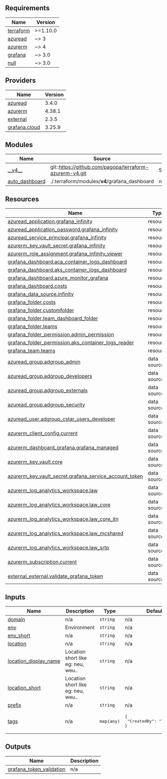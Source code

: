<!-- markdownlint-disable -->
<!-- BEGIN_TF_DOCS -->
## Requirements

| Name | Version |
|------|---------|
| <a name="requirement_terraform"></a> [terraform](#requirement\_terraform) | >=1.10.0 |
| <a name="requirement_azuread"></a> [azuread](#requirement\_azuread) | ~> 3 |
| <a name="requirement_azurerm"></a> [azurerm](#requirement\_azurerm) | ~> 4 |
| <a name="requirement_grafana"></a> [grafana](#requirement\_grafana) | ~> 3.0 |
| <a name="requirement_null"></a> [null](#requirement\_null) | ~> 3.0 |

## Providers

| Name | Version |
|------|---------|
| <a name="provider_azuread"></a> [azuread](#provider\_azuread) | 3.4.0 |
| <a name="provider_azurerm"></a> [azurerm](#provider\_azurerm) | 4.38.1 |
| <a name="provider_external"></a> [external](#provider\_external) | 2.3.5 |
| <a name="provider_grafana.cloud"></a> [grafana.cloud](#provider\_grafana.cloud) | 3.25.9 |

## Modules

| Name | Source | Version |
|------|--------|---------|
| <a name="module___v4__"></a> [\_\_v4\_\_](#module\_\_\_v4\_\_) | git::https://github.com/pagopa/terraform-azurerm-v4.git | 575238d5aef1e53f9185ba2732156f0ba5db18af |
| <a name="module_auto_dashboard"></a> [auto\_dashboard](#module\_auto\_dashboard) | ./.terraform/modules/__v4__/grafana_dashboard | n/a |

## Resources

| Name | Type |
|------|------|
| [azuread_application.grafana_infinity](https://registry.terraform.io/providers/hashicorp/azuread/latest/docs/resources/application) | resource |
| [azuread_application_password.grafana_infinity](https://registry.terraform.io/providers/hashicorp/azuread/latest/docs/resources/application_password) | resource |
| [azuread_service_principal.grafana_infinity](https://registry.terraform.io/providers/hashicorp/azuread/latest/docs/resources/service_principal) | resource |
| [azurerm_key_vault_secret.grafana_infinity](https://registry.terraform.io/providers/hashicorp/azurerm/latest/docs/resources/key_vault_secret) | resource |
| [azurerm_role_assignment.grafana_infinity_viewer](https://registry.terraform.io/providers/hashicorp/azurerm/latest/docs/resources/role_assignment) | resource |
| [grafana_dashboard.aca_container_logs_dashboard](https://registry.terraform.io/providers/grafana/grafana/latest/docs/resources/dashboard) | resource |
| [grafana_dashboard.aks_container_logs_dashboard](https://registry.terraform.io/providers/grafana/grafana/latest/docs/resources/dashboard) | resource |
| [grafana_dashboard.azure_monitor_grafana](https://registry.terraform.io/providers/grafana/grafana/latest/docs/resources/dashboard) | resource |
| [grafana_dashboard.costs](https://registry.terraform.io/providers/grafana/grafana/latest/docs/resources/dashboard) | resource |
| [grafana_data_source.infinity](https://registry.terraform.io/providers/grafana/grafana/latest/docs/resources/data_source) | resource |
| [grafana_folder.costs](https://registry.terraform.io/providers/grafana/grafana/latest/docs/resources/folder) | resource |
| [grafana_folder.customfolder](https://registry.terraform.io/providers/grafana/grafana/latest/docs/resources/folder) | resource |
| [grafana_folder.team_dashboard_folder](https://registry.terraform.io/providers/grafana/grafana/latest/docs/resources/folder) | resource |
| [grafana_folder.teams](https://registry.terraform.io/providers/grafana/grafana/latest/docs/resources/folder) | resource |
| [grafana_folder_permission.admin_permission](https://registry.terraform.io/providers/grafana/grafana/latest/docs/resources/folder_permission) | resource |
| [grafana_folder_permission.aks_container_logs_reader](https://registry.terraform.io/providers/grafana/grafana/latest/docs/resources/folder_permission) | resource |
| [grafana_team.teams](https://registry.terraform.io/providers/grafana/grafana/latest/docs/resources/team) | resource |
| [azuread_group.adgroup_admin](https://registry.terraform.io/providers/hashicorp/azuread/latest/docs/data-sources/group) | data source |
| [azuread_group.adgroup_developers](https://registry.terraform.io/providers/hashicorp/azuread/latest/docs/data-sources/group) | data source |
| [azuread_group.adgroup_externals](https://registry.terraform.io/providers/hashicorp/azuread/latest/docs/data-sources/group) | data source |
| [azuread_group.adgroup_security](https://registry.terraform.io/providers/hashicorp/azuread/latest/docs/data-sources/group) | data source |
| [azuread_user.adgroup_cstar_users_developer](https://registry.terraform.io/providers/hashicorp/azuread/latest/docs/data-sources/user) | data source |
| [azurerm_client_config.current](https://registry.terraform.io/providers/hashicorp/azurerm/latest/docs/data-sources/client_config) | data source |
| [azurerm_dashboard_grafana.grafana_managed](https://registry.terraform.io/providers/hashicorp/azurerm/latest/docs/data-sources/dashboard_grafana) | data source |
| [azurerm_key_vault.core](https://registry.terraform.io/providers/hashicorp/azurerm/latest/docs/data-sources/key_vault) | data source |
| [azurerm_key_vault_secret.grafana_service_account_token](https://registry.terraform.io/providers/hashicorp/azurerm/latest/docs/data-sources/key_vault_secret) | data source |
| [azurerm_log_analytics_workspace.law](https://registry.terraform.io/providers/hashicorp/azurerm/latest/docs/data-sources/log_analytics_workspace) | data source |
| [azurerm_log_analytics_workspace.law_core](https://registry.terraform.io/providers/hashicorp/azurerm/latest/docs/data-sources/log_analytics_workspace) | data source |
| [azurerm_log_analytics_workspace.law_core_itn](https://registry.terraform.io/providers/hashicorp/azurerm/latest/docs/data-sources/log_analytics_workspace) | data source |
| [azurerm_log_analytics_workspace.law_mcshared](https://registry.terraform.io/providers/hashicorp/azurerm/latest/docs/data-sources/log_analytics_workspace) | data source |
| [azurerm_log_analytics_workspace.law_srtp](https://registry.terraform.io/providers/hashicorp/azurerm/latest/docs/data-sources/log_analytics_workspace) | data source |
| [azurerm_subscription.current](https://registry.terraform.io/providers/hashicorp/azurerm/latest/docs/data-sources/subscription) | data source |
| [external_external.validate_grafana_token](https://registry.terraform.io/providers/hashicorp/external/latest/docs/data-sources/external) | data source |

## Inputs

| Name | Description | Type | Default | Required |
|------|-------------|------|---------|:--------:|
| <a name="input_domain"></a> [domain](#input\_domain) | n/a | `string` | n/a | yes |
| <a name="input_env"></a> [env](#input\_env) | Environment | `string` | n/a | yes |
| <a name="input_env_short"></a> [env\_short](#input\_env\_short) | n/a | `string` | n/a | yes |
| <a name="input_location"></a> [location](#input\_location) | n/a | `string` | n/a | yes |
| <a name="input_location_display_name"></a> [location\_display\_name](#input\_location\_display\_name) | Location short like eg: neu, weu.. | `string` | n/a | yes |
| <a name="input_location_short"></a> [location\_short](#input\_location\_short) | Location short like eg: neu, weu.. | `string` | n/a | yes |
| <a name="input_prefix"></a> [prefix](#input\_prefix) | n/a | `string` | n/a | yes |
| <a name="input_tags"></a> [tags](#input\_tags) | n/a | `map(any)` | <pre>{<br/>  "CreatedBy": "Terraform"<br/>}</pre> | no |

## Outputs

| Name | Description |
|------|-------------|
| <a name="output_grafana_token_validation"></a> [grafana\_token\_validation](#output\_grafana\_token\_validation) | n/a |
<!-- END_TF_DOCS -->
